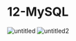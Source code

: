 # 12-MySQL

![untitled](https://user-images.githubusercontent.com/12276056/31846279-48612362-b5d7-11e7-8fd3-ab74f7fb7f1c.png)
![untitled2](https://user-images.githubusercontent.com/12276056/31846280-4873ae06-b5d7-11e7-84c3-4d8778e3026c.png)
